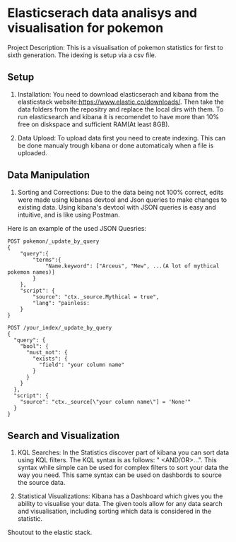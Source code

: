 # Elasticserach data analisys and visualisation for pokemon

Project Description: This is a visualisation of pokemon statistics for first to sixth generation. The idexing is setup via a csv file. 

## Setup

1. Installation: You need to download elasticserach and kibana from the elasticstack website:https://www.elastic.co/downloads/. Then take the data folders from the repositry and replace the local dirs with them. To run elasticsearch and kibana it is recomendet to have more than 10% free on diskspace and sufficient RAM(At least 8GB). 

2. Data Upload: To upload data first you need to create indexing. This can be done manualy trough kibana or done automaticaly when a file is uploaded. 

## Data Manipulation

1. Sorting and Corrections:  Due to the data being not 100% correct, edits were made using kibanas devtool and Json queries to make changes to existing data. Using kibana's devtool with JSON queries is easy and intuitive, and is like using Postman. 

Here is an example of the used JSON Quesries:
```
POST pokemon/_update_by_query
{
    "query":{
        "terms":{
            "Name.keyword": ["Arceus", "Mew", ...(A lot of mythical pokemon names)]
        }
    },
    "script": {
        "source": "ctx._source.Mythical = true",
        "lang": "painless:
    }
}
```
```
POST /your_index/_update_by_query
{
  "query": {
    "bool": {
      "must_not": {
        "exists": {
          "field": "your column name"
        }
      }
    }
  },
  "script": {
    "source": "ctx._source[\"your column name\"] = 'None'"
  }
}
```
## Search and Visualization

1. KQL Searches: In the Statistics discover part of kibana you can sort data using KQL filters. The KQL syntax is as follows: "<Column name><operator><value> <AND/OR>...". This syntax while simple can be used for complex filters to sort your data the way you need. This same syntax can be used on dashbords to source the source data. 

2. Statistical Visualizations: Kibana has a Dashboard which gives you the ability to visualise your data. The given tools allow for any data search and visualisation, including sorting which data is considered in the statistic. 

Shoutout to the elastic stack.
